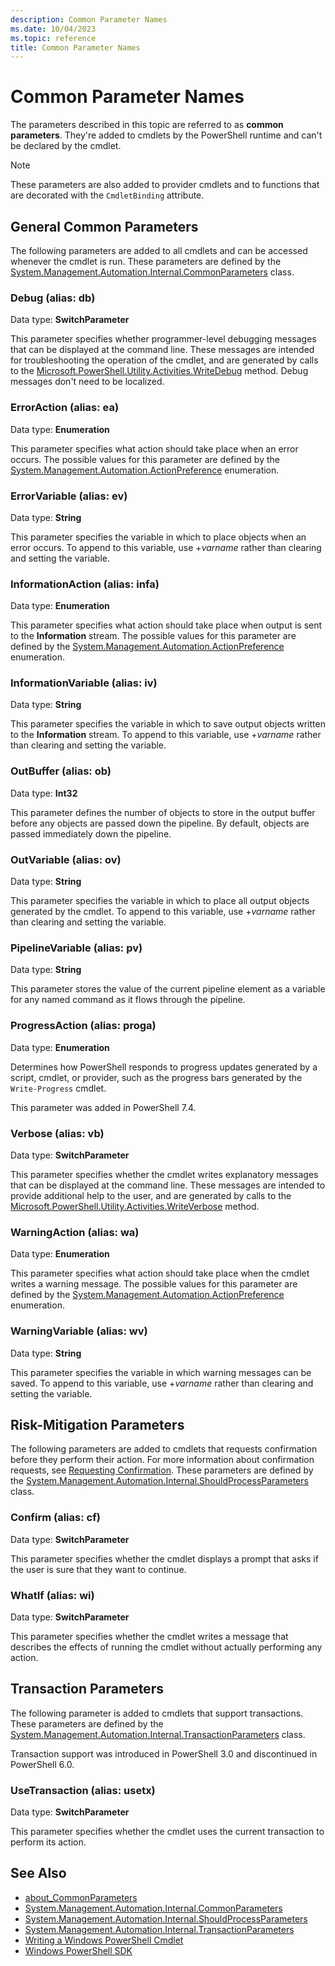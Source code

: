 ```yaml
---
description: Common Parameter Names
ms.date: 10/04/2023
ms.topic: reference
title: Common Parameter Names
---
```

# Common Parameter Names

The parameters described in this topic are referred to as **common parameters**. They're added to
cmdlets by the PowerShell runtime and can't be declared by the cmdlet.

> [!NOTE]
> These parameters are also added to provider cmdlets and to functions that are decorated with the
> `CmdletBinding` attribute.

## General Common Parameters

The following parameters are added to all cmdlets and can be accessed whenever the cmdlet is run.
These parameters are defined by the [System.Management.Automation.Internal.CommonParameters][08]
class.

### Debug (alias: db)

Data type: **SwitchParameter**

This parameter specifies whether programmer-level debugging messages that can be displayed at the
command line. These messages are intended for troubleshooting the operation of the cmdlet, and are
generated by calls to the [Microsoft.PowerShell.Utility.Activities.WriteDebug][06] method. Debug
messages don't need to be localized.

### ErrorAction (alias: ea)

Data type: **Enumeration**

This parameter specifies what action should take place when an error occurs. The possible values for
this parameter are defined by the [System.Management.Automation.ActionPreference][05] enumeration.

### ErrorVariable (alias: ev)

Data type: **String**

This parameter specifies the variable in which to place objects when an error occurs. To append to
this variable, use +_varname_ rather than clearing and setting the variable.

### InformationAction (alias: infa)

Data type: **Enumeration**

This parameter specifies what action should take place when output is sent to the **Information**
stream. The possible values for this parameter are defined by the
[System.Management.Automation.ActionPreference][05] enumeration.

### InformationVariable (alias: iv)

Data type: **String**

This parameter specifies the variable in which to save output objects written to the **Information**
stream. To append to this variable, use +_varname_ rather than clearing and setting the variable.

### OutBuffer (alias: ob)

Data type: **Int32**

This parameter defines the number of objects to store in the output buffer before any objects are
passed down the pipeline. By default, objects are passed immediately down the pipeline.

### OutVariable (alias: ov)

Data type: **String**

This parameter specifies the variable in which to place all output objects generated by the cmdlet.
To append to this variable, use +_varname_ rather than clearing and setting the variable.

### PipelineVariable (alias: pv)

Data type: **String**

This parameter stores the value of the current pipeline element as a variable for any named command
as it flows through the pipeline.

### ProgressAction (alias: proga)

Data type: **Enumeration**

Determines how PowerShell responds to progress updates generated by a script, cmdlet, or provider,
such as the progress bars generated by the `Write-Progress` cmdlet.

This parameter was added in PowerShell 7.4.

### Verbose (alias: vb)

Data type: **SwitchParameter**

This parameter specifies whether the cmdlet writes explanatory messages that can be displayed at the
command line. These messages are intended to provide additional help to the user, and are generated
by calls to the [Microsoft.PowerShell.Utility.Activities.WriteVerbose][07] method.

### WarningAction (alias: wa)

Data type: **Enumeration**

This parameter specifies what action should take place when the cmdlet writes a warning message. The
possible values for this parameter are defined by the
[System.Management.Automation.ActionPreference][05] enumeration.

### WarningVariable (alias: wv)

Data type: **String**

This parameter specifies the variable in which warning messages can be saved. To append to this
variable, use +_varname_ rather than clearing and setting the variable.

## Risk-Mitigation Parameters

The following parameters are added to cmdlets that requests confirmation before they perform their
action. For more information about confirmation requests, see [Requesting Confirmation][02]. These
parameters are defined by the [System.Management.Automation.Internal.ShouldProcessParameters][09]
class.

### Confirm (alias: cf)

Data type: **SwitchParameter**

This parameter specifies whether the cmdlet displays a prompt that asks if the user is sure that
they want to continue.

### WhatIf (alias: wi)

Data type: **SwitchParameter**

This parameter specifies whether the cmdlet writes a message that describes the effects of running
the cmdlet without actually performing any action.

## Transaction Parameters

The following parameter is added to cmdlets that support transactions. These parameters are defined
by the [System.Management.Automation.Internal.TransactionParameters][10] class.

Transaction support was introduced in PowerShell 3.0 and discontinued in PowerShell 6.0.

### UseTransaction (alias: usetx)

Data type: **SwitchParameter**

This parameter specifies whether the cmdlet uses the current transaction to perform its action.

## See Also

- [about_CommonParameters][04]
- [System.Management.Automation.Internal.CommonParameters][08]
- [System.Management.Automation.Internal.ShouldProcessParameters][09]
- [System.Management.Automation.Internal.TransactionParameters][10]
- [Writing a Windows PowerShell Cmdlet][03]
- [Windows PowerShell SDK][01]

<!-- link references -->
[01]: ../windows-powershell-reference.md
[02]: ./requesting-confirmation-from-cmdlets.md
[03]: ./writing-a-windows-powershell-cmdlet.md
[04]: /powershell/module/microsoft.powershell.core/about/about_commonparameters
[05]: xref:System.Management.Automation.ActionPreference
[06]: xref:Microsoft.PowerShell.Utility.Activities.WriteDebug
[07]: xref:Microsoft.PowerShell.Utility.Activities.WriteVerbose
[08]: xref:System.Management.Automation.Internal.CommonParameters
[09]: xref:System.Management.Automation.Internal.ShouldProcessParameters
[10]: xref:System.Management.Automation.Internal.TransactionParameters
